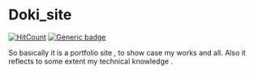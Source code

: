 # Doki_site

[![HitCount](http://hits.dwyl.com/NarutoOp/Tic_Tac_Toe_AI_Based.svg)](http://hits.dwyl.com/NarutoOp/Tic_Tac_Toe_AI_Based) [![Generic badge](https://img.shields.io/badge/Arpit-Gupta-1abc9c.svg)](https://github.com/NarutoOp)

So basically it is a portfolio site , to show case my works and all.
Also it reflects to some extent my technical knowledge . 
